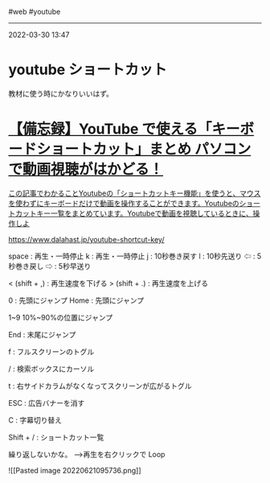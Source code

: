 #web	#youtube

---
2022-03-30  13:47

# youtube  ショートカット

教材に使う時にかなりいいはず。

<div class="rich-link-card-container"><a class="rich-link-card" href="https://www.dalahast.jp/youtube-shortcut-key/" target="_blank">
	<div class="rich-link-image-container">
		<div class="rich-link-image" style="background-image: url('https://www.dalahast.jp/wp-content/uploads/2020/06/12ba98c7a886d672b0512f409463975b.jpg')">
	</div>
	</div>
	<div class="rich-link-card-text">
		<h1 class="rich-link-card-title">【備忘録】YouTube で使える「キーボードショートカット」まとめ パソコンで動画視聴がはかどる！</h1>
		<p class="rich-link-card-description">
		この記事でわかることYoutubeの「ショートカットキー機能」を使うと、マウスを使わずにキーボードだけで動画を操作することができます。Youtubeのショートカットキー一覧をまとめています。Youtubeで動画を視聴しているときに、操作しよ
		</p>
		<p class="rich-link-href">
		https://www.dalahast.jp/youtube-shortcut-key/
		</p>
	</div>
</a></div>



space : 再生・一時停止
k : 再生・一時停止
j : 10秒巻き戻す
l : 10秒先送り
⇦ : 5秒巻き戻し
⇨ : 5秒早送り

< (shift + ,) : 再生速度を下げる
\> (shift + .) : 再生速度を上げる

0 : 先頭にジャンプ
Home : 先頭にジャンプ

1~9 10%~90%の位置にジャンプ

End : 末尾にジャンプ

f : フルスクリーンのトグル

/ : 検索ボックスにカーソル

t : 右サイドカラムがなくなってスクリーンが広がるトグル

ESC : 広告バナーを消す

C : 字幕切り替え

Shift + / : ショートカット一覧


 繰り返しないかな。
 -->再生を右クリックで Loop
 
 ![[Pasted image 20220621095736.png]]